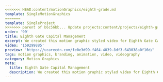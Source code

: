 ```yaml
---
<<<<<<< HEAD:content/motionGraphics/eighth-grade.md
template: SingleMotionGraphics
=======
template: SingleProject
>>>>>>> parent of b6c56bb... Update projects:content/projects/eighth-grade.md
order: '99'
title: Eighth Gate Capital Management
excerpt: We created this motion graphic styled video for Eighth Gate Capital Management to showcase their vision ‘to be the choice provider of affordable residential and tourist park accommodation in Australia’.
video: '159299885'
preview: 'https://ucarecdn.com/fe0e3d99-f464-4039-8df3-643038a0f16d/'
tags: motion graphics, branding, animation, video, videography
category: Motion Graphics
meta:
  title: Eighth Gate Capital Management
  description: We created this motion graphic styled video for Eighth Gate Capital Management to showcase their vision ‘to be the choice provider of affordable residential and tourist park accommodation in Australia’.
---
```

